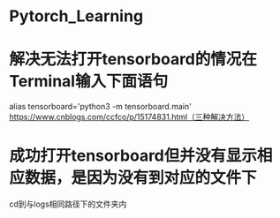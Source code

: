 # Pytorch_Learning
# 解决无法打开tensorboard的情况在Terminal输入下面语句
alias tensorboard='python3 -m tensorboard.main'
https://www.cnblogs.com/ccfco/p/15174831.html（三种解决方法）
# 成功打开tensorboard但并没有显示相应数据，是因为没有到对应的文件下
cd到与logs相同路径下的文件夹内

